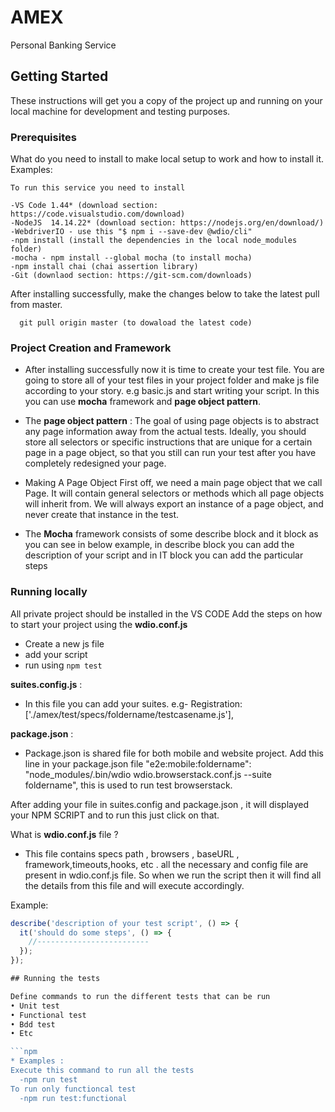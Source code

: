 # AMEX

Personal Banking Service

## Getting Started

These instructions will get you a copy of the project up and running on your local machine for development and testing purposes.

### Prerequisites

What do you need to install to make local setup to work and how to install it.
Examples:

```Git
To run this service you need to install

-VS Code 1.44* (download section: https://code.visualstudio.com/download)
-NodeJS  14.14.22* (download section: https://nodejs.org/en/download/)
-WebdriverIO - use this "$ npm i --save-dev @wdio/cli"
-npm install (install the dependencies in the local node_modules folder)
-mocha - npm install --global mocha (to install mocha)
-npm install chai (chai assertion library)
-Git (downlaod section: https://git-scm.com/downloads)
```

After installing successfully, make the changes below to take the latest pull from master.

```Git
  git pull origin master (to dowaload the latest code)
```

### Project Creation and Framework

- After installing successfully now it is time to create your test file. You are going to store all of your test files in your project folder and make js file according to your story. e.g basic.js and start writing your script. In this you can use **mocha** framework and **page object pattern**.

- The **page object pattern** : The goal of using page objects is to abstract any page information away from the actual tests. Ideally, you should store all selectors or specific instructions that are unique for a certain page in a page object, so that you still can run your test after you have completely redesigned your page.
- Making A Page Object First off, we need a main page object that we call Page. It will contain general selectors or methods which all page objects will inherit from. We will always export an instance of a page object, and never create that instance in the test.

- The **Mocha** framework consists of some describe block and it block as you can see in below example, in describe block you can add the description of your script and in IT block you can add the particular steps

### Running locally

All private project should be installed in the VS CODE
Add the steps on how to start your project using the **wdio.conf.js**

- Create a new js file
- add your script
- run using `npm test`

**suites.config.js** :

- In this file you can add your suites.
  e.g- Registration: ['./amex/test/specs/foldername/testcasename.js'],

**package.json** :

- Package.json is shared file for both mobile and website project. Add this line in your package.json file
  "e2e:mobile:foldername": "node_modules/.bin/wdio wdio.browserstack.conf.js --suite foldername", this is used to run test browserstack.

After adding your file in suites.config and package.json , it will displayed your NPM SCRIPT and to run this just click on that.

What is **wdio.conf.js** file ?

- This file contains specs path , browsers , baseURL , framework,timeouts,hooks, etc . all the necessary and config file are present in wdio.conf.js file. So when we run the script then it will find all the details from this file and will execute accordingly.

Example:

```javascript
describe('description of your test script', () => {
  it('should do some steps', () => {
    //-------------------------
  });
});

## Running the tests

Define commands to run the different tests that can be run
• Unit test
• Functional test
• Bdd test
• Etc

```npm
* Examples :
Execute this command to run all the tests
  -npm run test
To run only functioncal test
  -npm run test:functional
```
